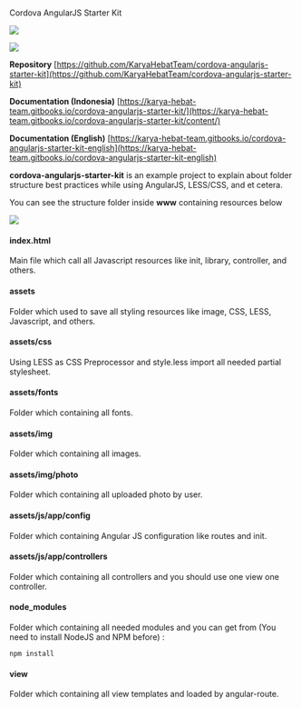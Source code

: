 #
Cordova AngularJS Starter Kit

![](https://karya-hebat-team.gitbooks.io/cordova-angularjs-starter-kit/content/assets/home.png)

![](https://karya-hebat-team.gitbooks.io/cordova-angularjs-starter-kit/content/assets/friend-list.png)

**Repository**
[https://github.com/KaryaHebatTeam/cordova-angularjs-starter-kit](https://github.com/KaryaHebatTeam/cordova-angularjs-starter-kit)

**Documentation \(Indonesia\)**
[https://karya-hebat-team.gitbooks.io/cordova-angularjs-starter-kit/](https://karya-hebat-team.gitbooks.io/cordova-angularjs-starter-kit/content/)

**Documentation \(English\)**
[https://karya-hebat-team.gitbooks.io/cordova-angularjs-starter-kit-english](https://karya-hebat-team.gitbooks.io/cordova-angularjs-starter-kit-english)

**cordova-angularjs-starter-kit** is an example project to explain about folder structure best practices while using AngularJS, LESS/CSS, and et cetera.

You can see the structure folder inside **www** containing resources below

![](https://karya-hebat-team.gitbooks.io/cordova-angularjs-starter-kit/content/assets/1.png)

#### index.html
Main file which call all Javascript resources like init, library, controller, and others.

#### assets
Folder which used to save all styling resources like image, CSS, LESS, Javascript, and others.

#### assets/css
Using LESS as CSS Preprocessor and style.less import all needed partial stylesheet.

#### assets/fonts
Folder which containing all fonts.

#### assets/img
Folder which containing all images.

#### assets/img/photo
Folder which containing all uploaded photo by user.

#### assets/js/app/config
Folder which containing Angular JS configuration like routes and init.

#### assets/js/app/controllers
Folder which containing all controllers and you should use one view one controller.

#### node\_modules
Folder which containing all needed modules and you can get from \(You need to install NodeJS and NPM before\) :

```
npm install
```

#### view
Folder which containing all view templates and loaded by angular-route.
